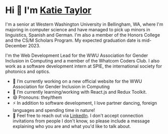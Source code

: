 # Hi 👋 I'm [Katie Taylor](https://kmxtaylor.github.io)

I'm a senior at Western Washington University in Bellingham, WA, where I'm majoring in computer science and have managed to pick up minors in linguistics, Spanish and German. I'm also a member of the Honors College and the CS/M Scholars Program. My expected graduation date is mid-December 2023.

I'm the Web Development Lead for the WWU Association for Gender Inclusion in Computing and a member of the Whatcom Coders Club. I also work as a software development intern at SPIE, the international society for photonics and optics.

- 🔭 I’m currently working on a new official website for the WWU Association for Gender Inclusion in Computing
- 🌱 I’m currently learning/working with React.js and Redux Toolkit.
- 😄 Pronouns: they/them
- ⚡ In addition to software development, I love partner dancing, foreign languages and spending time in nature!
- 💬 Feel free to reach out via [LinkedIn](https://www.linkedin.com/in/kmxtaylor). I don't accept connection invitations from people I don't know, so please include a message explaining who you are and what you'd like to talk about.
